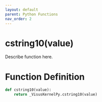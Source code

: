 ```yaml
---
layout: default
parent: Python Functions
nav_order: 2
---
```


# cstring10(value)

Describe function here.

# Function Definition

```python
def cstring10(value):
    return _VisusKernelPy.cstring10(value)
```